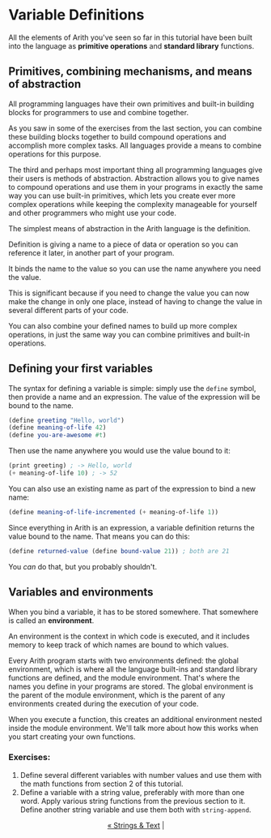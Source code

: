 # Variable Definitions

All the elements of Arith you've seen so far in this tutorial have been built into the language as **primitive operations** and **standard library** functions.

## Primitives, combining mechanisms, and means of abstraction

All programming languages have their own primitives and built-in building blocks for programmers to use and combine together.

As you saw in some of the exercises from the last section, you can combine these building blocks together to build compound operations and accomplish more complex tasks. All languages provide a means to combine operations for this purpose.

The third and perhaps most important thing all programming languages give their users is methods of abstraction. Abstraction allows you to give names to compound operations and use them in your programs in exactly the same way you can use built-in primitives, which lets you create ever more complex operations while keeping the complexity manageable for yourself and other programmers who might use your code.

The simplest means of abstraction in the Arith language is the definition.

Definition is giving a name to a piece of data or operation so you can reference it later, in another part of your program.

It binds the name to the value so you can use the name anywhere you need the value.

This is significant because if you need to change the value you can now make the change in only one place, instead of having to change the value in several different parts of your code.

You can also combine your defined names to build up more complex operations, in just the same way you can combine primitives and built-in operations.

## Defining your first variables

The syntax for defining a variable is simple: simply use the `define` symbol, then provide a name and an expression. The value of the expression will be bound to the name.

```scheme
(define greeting "Hello, world")
(define meaning-of-life 42)
(define you-are-awesome #t)
```

Then use the name anywhere you would use the value bound to it:

```scheme
(print greeting) ; -> Hello, world
(+ meaning-of-life 10) ; -> 52
```

You can also use an existing name as part of the expression to bind a new name:

```scheme
(define meaning-of-life-incremented (+ meaning-of-life 1))
```

Since everything in Arith is an expression, a variable definition returns the value bound to the name. That means you can do this:

```scheme
(define returned-value (define bound-value 21)) ; both are 21
```

You *can* do that, but you probably shouldn't.

## Variables and environments

When you bind a variable, it has to be stored somewhere. That somewhere is called an **environment**.

An environment is the context in which code is executed, and it includes memory to keep track of which names are bound to which values.

Every Arith program starts with two environments defined: the global environment, which is where all the language built-ins and standard library functions are defined, and the module environment. That's where the names you define in your programs are stored. The global environment is the parent of the module environment, which is the parent of any environments created during the execution of your code.

When you execute a function, this creates an additional environment nested inside the module environment. We'll talk more about how this works when you start creating your own functions.

### Exercises:

1. Define several different variables with number values and use them with the math functions from section 2 of this tutorial.
2. Define a variable with a string value, preferably with more than one word. Apply various string functions from the previous section to it. Define another string variable and use them both with `string-append`.

<p style="text-align: center"><a href="https://jasonsbarr.github.io/arith/#/tutorial/strings"> &laquo; Strings &amp; Text</a> |</p>
